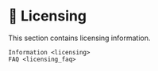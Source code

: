 <!--
SPDX-FileCopyrightText: © 2024 Romain Brault <mail@romainbrault.com>

SPDX-License-Identifier: GPL-3.0-or-later
-->

# 📝 Licensing

This section contains licensing information.

```{toctree}
Information <licensing>
FAQ <licensing_faq>
```
